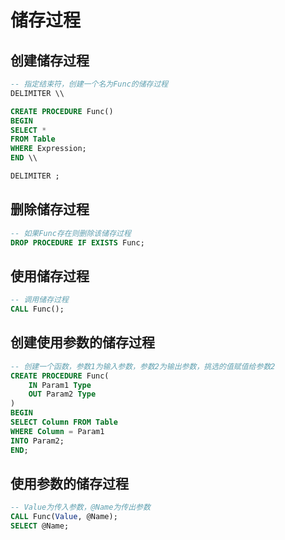 # 储存过程

## 创建储存过程

``` SQL
-- 指定结束符，创建一个名为Func的储存过程
DELIMITER \\

CREATE PROCEDURE Func()
BEGIN
SELECT *
FROM Table
WHERE Expression;
END \\

DELIMITER ;
```

## 删除储存过程

``` SQL
-- 如果Func存在则删除该储存过程
DROP PROCEDURE IF EXISTS Func;
```

## 使用储存过程

``` SQL
-- 调用储存过程
CALL Func();
```

## 创建使用参数的储存过程

``` SQL
-- 创建一个函数，参数1为输入参数，参数2为输出参数，挑选的值赋值给参数2
CREATE PROCEDURE Func(
    IN Param1 Type
    OUT Param2 Type
)
BEGIN
SELECT Column FROM Table
WHERE Column = Param1
INTO Param2;
END;
```

## 使用参数的储存过程

``` SQL
-- Value为传入参数，@Name为传出参数
CALL Func(Value, @Name);
SELECT @Name;
```

